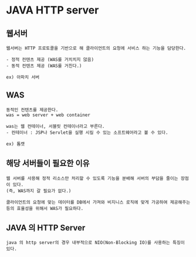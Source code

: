 # JAVA HTTP server


## 웹서버

    웹서버는 HTTP 프로토콜을 기반으로 해 클라이언트의 요청에 서비스 하는 기능을 담당한다.

    - 정적 컨텐츠 제공 (WAS를 거치치지 않음)
    - 동적 컨텐츠 제공 (WAS를 거친다.)

    ex) 아파치 서버


## WAS

    동적인 컨텐츠를 제공한다.
    was = web server + web container

    was는 웹 컨테이너, 서블릿 컨테이너라고 부른다.
    - 컨테이너 : JSP나 Servlet을 실행 시킬 수 있는 소프트웨어라고 볼 수 있다.
    
    ex) 톰캣

## 해당 서버들이 필요한 이유

    웹 서버를 사용해 정적 리소스만 처리할 수 있도록 기능을 분배해 서버의 부담을 줄이는 장점이 있다.
    (즉, WAS까지 갈 필요가 없다.)

    클라이언트의 요청에 맞는 데이터를 DB에서 가져와 비지니스 로직에 맞게 가공하여 제공해주는 등의 효율성을 위해서 WAS가 필요하다.
    




## JAVA 의 HTTP Server
    java 의 http server의 경우 내부적으로 NIO(Non-Blocking IO)를 사용하는 특징이 있다.

